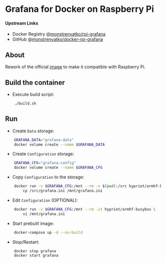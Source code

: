 # Grafana for Docker on Raspberry Pi

#### Upstream Links

* Docker Registry @[monstrenyatko/rpi-grafana](https://hub.docker.com/r/monstrenyatko/rpi-grafana/)
* GitHub @[monstrenyatko/docker-rpi-grafana](https://github.com/monstrenyatko/docker-rpi-grafana)

## About

Rework of the official [image](https://hub.docker.com/r/grafana/grafana/) to make it
compatible with Raspberry Pi.

## Build the container

* Execute build script:
```sh
	./build.sh
```

## Run

* Create `Data` storage:
```sh
	GRAFANA_DATA="grafana-data"
	docker volume create --name $GRAFANA_DATA
```
* Create `Configuration` storage:
```sh
	GRAFANA_CFG="grafana-config"
	docker volume create --name $GRAFANA_CFG
```
* Copy `Configuration` to the storage:
```sh
	docker run -v $GRAFANA_CFG:/mnt --rm -v $(pwd):/src hypriot/armhf-busybox \
		cp /src/grafana.ini /mnt/grafana.ini
```
* Edit `Configuration` (OPTIONAL):
```sh
	docker run -v $GRAFANA_CFG:/mnt --rm -it hypriot/armhf-busybox \
		vi /mnt/grafana.ini
```
* Start prebuilt image:
```sh
	docker-compose up -d --no-build
```
* Stop/Restart:
```sh
	docker stop grafana
	docker start grafana
```